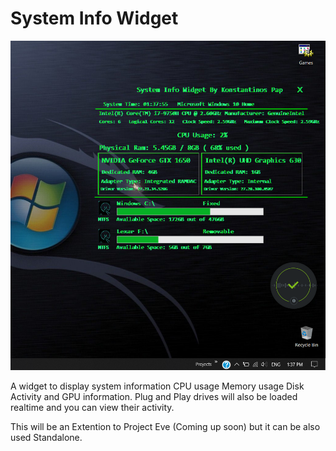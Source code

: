 # System Info Widget

![](SystemInfoWidget/Widget.png)

 A widget to display system information CPU usage Memory usage Disk Activity and GPU information. Plug and Play drives will also be loaded realtime and you can view their activity.
 
 This will be an Extention to Project Eve (Coming up soon) but it can be also used Standalone.
